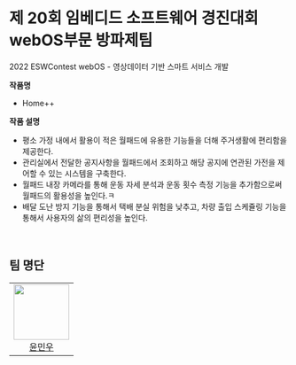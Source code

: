 # 제 20회 임베디드 소프트웨어 경진대회 webOS부문 방파제팀
2022 ESWContest webOS - 영상데이터 기반 스마트 서비스 개발

**작품명**

- Home++

**작품 설명**

- 평소 가정 내에서 활용이 적은 월패드에 유용한 기능들을 더해 주거생활에 편리함을 제공한다.
- 관리실에서 전달한 공지사항을 월패드에서 조회하고 해당 공지에 연관된 가전을 제어할 수 있는 시스템을 구축한다.
- 월패드 내장 카메라를 통해 운동 자세 분석과 운동 횟수 측정 기능을 추가함으로써 월패드의 활용성을 높인다.ㅋ
- 배달 도난 방지 기능을 통해서 택배 분실 위험을 낮추고, 차량 출입 스케쥴링 기능을 통해서 사용자의 삶의 편리성을 높인다.

<br/>

## 팀 명단
<table>
  <tr>
    <td align="center"><a href="https://github.com/ymw0407"><img src="https://avatars.githubusercontent.com/u/77202633?v=4" width="100px;" alt=""/><br/>윤민우</a></td>
  </tr>
</table>
